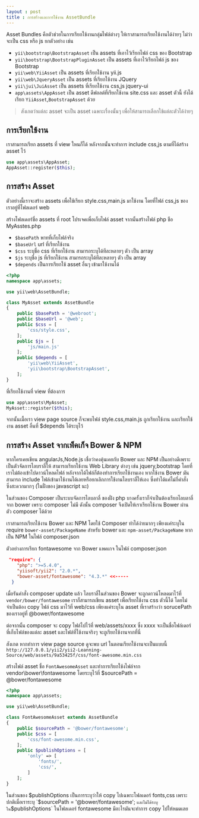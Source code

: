 ```yaml
---
layout : post
title : การสร้างและการใช้งาน AssetBundle
---
```


Asset Bundles คือตัวช่วยในการเรียกใช้งานกลุ่มไฟล์ต่างๆ ให้เราสามารถเรียกใช้งานได้ง่ายๆ ไม่ว่าจะเป็น css หรือ  js ยกตัวอย่าง เช่น 

- `yii\bootstrap\BootstrapAsset` เป็น assets ที่เอาไว้เรียกไฟล์ css ของ Bootstrap 
- `yii\bootstrap\BootstrapPluginAsset` เป็น assets ที่เอาไว้เรียกไฟล์ js ของ Bootstrap 
- `yii\web\YiiAsset` เป็น assets ที่เรียกใช้งาน yii.js 
- `yii\web\JqueryAsset` เป็น assets ที่เรียกใช้งาน JQuery
- `yii\jui\JuiAsset` เป็น assets ที่เรียกใช้งาน css,js jquery-ui
- `app\assets\AppAsset` เป็น asset ดีฟอลต์ที่เรียกใช้งาน site.css และ asset ตัวนี้ ยังได้เรียก `YiiAsset`,`BootstrapAsset` ด้วย

> สังเกตว่าแต่ละ asset จะเป็น asset เฉพาะเรื่องนั้นๆ เพื่อให้สามารถเลือกใช้แต่ละตัวได้ง่ายๆ


## การเรียกใช้งาน

เราสามารถเรียก  assets ที่ view ใหนก็ได้ หลังจากนั้นจะทำการ include css,js ตามที่ได้สร้าง asset ไว้

```php
use app\assets\AppAsset;
AppAsset::register($this);
```

## การสร้าง Asset

ตัวอย่างนี้เราจะสร้าง assets เพื่อใช้เรียก style.css,main.js มาใช้งาน โดยที่ไฟล์ css,js ของเราอยู่ที่โฟลเดอร์ web

สร้างโฟลเดอร์ชื่อ assets ที่ root โปรเจคเพื่อเก็บไฟล์ asset จากนั้นสร้างไฟล์ php ชือ MyAsstes.php

- `$basePath` พาทที่เก็บไฟล์จริง
- `$baseUrl` url ที่เรียกใช้งาน
- `$css` ระบุชื่อ css ที่เรียกใช้งาน สามารถระบุได้ทีละหลายๆ ตัว เป็น array
- `$js` ระบุชื่อ js ที่เรียกใช้งาน สามารถระบุได้ทีละหลายๆ ตัว เป็น array
- `$depends` เป็นการเรียกใช้ asset อื่นๆ เข้ามาใช้งานได้

```php
<?php
namespace app\assets;

use yii\web\AssetBundle;

class MyAsset extends AssetBundle
{
    public $basePath = '@webroot';
    public $baseUrl = '@web';
    public $css = [
        'css/style.css',
    ];
    public $js = [
    	'js/main.js'
    ];
    public $depends = [
        'yii\web\YiiAsset',
        'yii\bootstrap\BootstrapAsset',
    ];
}
```

ที่เรียกใช้งานที่ view ที่ต้องการ

```php
use app\assets\MyAsset;
MyAsset::register($this);
```
จากนั้นเมื้อเรา view page source ก็จะพบไฟล์ style.css,main.js ถูกเรียกใช้งาน และเรียกใช้งาน asset อื่นที่ $depends ได้ระบุไว้

## การสร้าง Asset จากเพ็คเก็จ Bower & NPM

หากใครเคยเขียน angularJs,Node.js เชื่อว่าคงคุ้นเคยกับ Bower และ NPM เป็นอย่างดีเพราะเป็นตัวจัดการไลบราลี่ให้ สามารถเรียกใช้งาน Web Library ต่างๆ เช่น jquery,bootstrap โดยที่เราไม่ต้องเข้าไปดาวน์โหลดไฟล์ หลังจากได้ไฟล์ก็ต้องทำการเรียกใช้งานเอง หากใช้งาน Bower มันสามารถ include  ไฟล์เข้ามาใช้งานได้เลยหรือยกเลิกการใช้งานไลบราลี่ให้เอง ซึ่งทำได้แค่ไม่กี่คำสั่ง ซึ่งสะดวกมากๆ (ในฝั่งของ javascript นะ)

ในส่วนของ Composer เป็นระบบจัดการไลบลาลี่ ของฝั่ง php บางครั้งเราก็จำเป็นต้องเรียกไลบลาลี่จาก bower เพราะ composer ไม่มี ดังนั้น composer จึงเปิดให้เราเรียกใช้งาน Bower ผ่านตัว composer ได้ด้วย

เราสามารถเรียกใช้งาน Bower และ NPM โดยใช้ Composer ทำได้ง่ายมากๆ เพียงแค่ระบุใน require `bower-asset/PackageName` สำหรับ bower และ `npm-asset/PackageName`  หากเป็น NPM ในไฟล์ composer.json

ตัวอย่างการเรียก fontawesome จาก Bower แพคเกจ ในไฟล์ composer.json

```json
 "require": {
    "php": ">=5.4.0",
    "yiisoft/yii2": "2.0.*",
    "bower-asset/fontawesome": "4.3.*" <<-----
  }

```

เมื่อรันคำสั่ง composer update แล้ว ไลบราลี่ในส่วนของ Bower จะถูกดาวน์โหลดมาไว้ที่ `vendor/bower/fontawesome` เราก็สามารถเขียน asset เพื่อเรียกใช้งาน css ตัวนี้ได้ โดยไม่จำเป็นต้อง copy ไฟล์ css มาไว้ที่ web/css เพียงแค่ระบุใน asset ที่เราสร้างว่า sorucePath ของเราอยู่ที่ @bower/fontawesome 

ต่อจากนั้น composer จะ copy ไฟล์ไปไว้ที่ web/assets/xxxx ซึ่ง xxxx จะเป็นชื่อโฟล์เดอร์ที่เก็บไฟล์ของแต่ละ asset และไฟล์ที่ใช้งานจริงๆ จะถูเรียกใช้งานจากที่นี่

สังเกต หากทำการ view page source ดูจะพบ url ในตอนเรียกใช้งานจะเป็นแบบนี้ `http://127.0.0.1/yii2/yii2-Leanning-Source/web/assets/9a53425f/css/font-awesome.min.css`

สร้างไฟล์ asset ชื่อ `FontAwesomeAsset` และทำการเรียกใช้งไฟล์จาก vendor\bower\fontawesome โดยระบุไว้ที่ $sourcePath = @bower/fontawesome

```php
<?php
namespace app\assets;

use yii\web\AssetBundle;

class FontAwesomeAsset extends AssetBundle 
{
    public $sourcePath = '@bower/fontawesome'; 
    public $css = [ 
        'css/font-awesome.min.css', 
    ];
    public $publishOptions = [
        'only' => [
            'fonts/',
            'css/',
        ]
    ];
}
```

ในส่วนของ $publishOptions เป็นการระบุว่าให้ copy ไปเฉพาะโฟลเดอร์ fonts,css เพราะปกติเมื่อเราระบุ `$sourcePath = '@bower/fontawesome'; ` และไม่ได้ระบุใน `$publishOptions` ในโฟลเดอร์ fontawesome มีอะไรมันจะทำการ copy ไปให้หมดเลย






